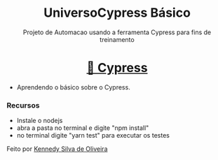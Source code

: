 <h1 align="center">UniversoCypress Básico</h1>
<p align="center">Projeto de Automacao usando a ferramenta Cypress para fins de treinamento</p>
<h1 align="center">
    <a href="https://www.cypress.io/">🔗 Cypress</a>
</h1>

- Aprendendo o básico sobre o Cypress.

### Recursos
 - Instale o nodejs
 - abra a pasta no terminal e digite "npm install"
 - no terminal digite "yarn test" para executar os testes

<p>Feito por <a href="https://www.linkedin.com/in/kennedy-silva-de-oliveira-119154182/">Kennedy Silva de Oliveira</a></p>
